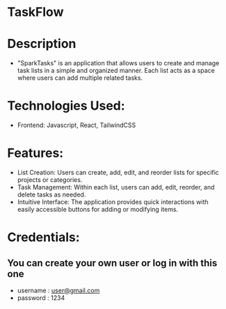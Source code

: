# TaskFlow

# Description
- "SparkTasks" is an application that allows users to create and manage task lists in a simple and organized manner. Each list acts as a space where users can add multiple related tasks.

# Technologies Used:
- Frontend: Javascript, React, TailwindCSS
  
# Features:
- List Creation: Users can create, add, edit, and reorder lists for specific projects or categories.
- Task Management: Within each list, users can add, edit, reorder, and delete tasks as needed.
- Intuitive Interface: The application provides quick interactions with easily accessible buttons for adding or modifying items.
  
# Credentials: 
## You can create your own user or log in with this one
- username : user@gmail.com
- password : 1234
